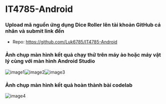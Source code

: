 # IT4785-Android

### Upload mã nguồn ứng dụng Dice Roller lên tài khoản GitHub cá nhân và submit link đến 
- Repo: https://github.com/Luk6785/IT4785-Android

### Ảnh chụp màn hình kết quả chạy thử trên máy ảo hoặc máy vật lý cùng với màn hình Android Studio
![image1](https://i.imgur.com/SXhBrBz.jpg)![image2](https://i.imgur.com/fvAJF5C.jpg)![image3](https://i.imgur.com/XJFRrws.jpg)

### Ảnh chụp màn hình kết quả hoàn thành bài codelab
![image4](https://i.imgur.com/oy0T3YO.jpg)

